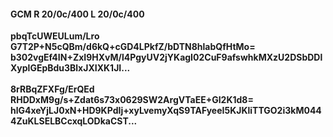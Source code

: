 #### GCM R 20/0c/400 L 20/0c/400
**pbqTcUWEULum/Lro**<br/>**G7T2P+N5cQBm/d6kQ+cGD4LPkfZ/bDTN8hlabQfHtMo=**<br/>**b302vgEf4IN+ZxI9HXvM/l4PgyUV2jYKagI02CuF9afswhkMXzU2DSbDDlXyplGEpBdu3BlxJXIXK1JI...**<br/><br/>
**8rRBqZFXFg/ErQEd**<br/>**RHDDxM9g/s+Zdat6s73x0629SW2ArgVTaEE+GI2K1d8=**<br/>**hlG4xeYjLJ0xN+HD9KPdIj+xyLvemyXqS9TAFyeeI5KJKliTTGO2i3kM0444ZuKLSELBCcxqLODkaCST...**